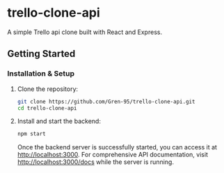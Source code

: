 # trello-clone-api

A simple Trello api clone built with React and Express.

## Getting Started

### Installation & Setup

1. Clone the repository:

    ```bash
    git clone https://github.com/Gren-95/trello-clone-api.git
    cd trello-clone-api
    ```

2. Install and start the backend:

    ```bash
    npm start
    ```

    Once the backend server is successfully started, you can access it at [http://localhost:3000](http://localhost:3000).
    For comprehensive API documentation, visit [http://localhost:3000/docs](http://localhost:3000/docs) while the server is running.
